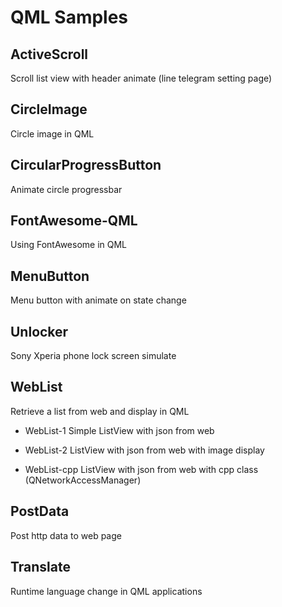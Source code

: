 
# QML Samples


## ActiveScroll
Scroll list view with header animate (line telegram setting page)

## CircleImage
Circle image in QML

## CircularProgressButton
Animate circle progressbar

## FontAwesome-QML
Using FontAwesome in QML

## MenuButton
Menu button with animate on state change

## Unlocker
Sony Xperia phone lock screen simulate

## WebList
Retrieve a list from web and display in QML

 - WebList-1
Simple ListView with json from web

 - WebList-2
ListView with json from web with image display

 - WebList-cpp
 ListView with json from web with cpp class (QNetworkAccessManager)

## PostData
Post http data to web page

## Translate
Runtime language change in QML applications
